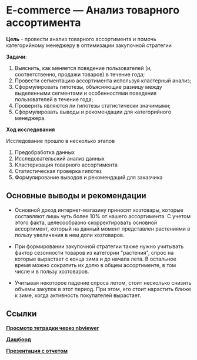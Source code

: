 # E-commerce — Анализ товарного ассортимента

**Цель** - провести анализ товарного ассортимента и помочь категорийному менеджеру в оптимизации закупочной стратегии

**Задачи**: 

1. Выяснить, как меняется поведение пользователей (и, соответственно, продажи товаров) в течение года; 
2. Провести сегментацию ассортимента используя кластерный анализ;
3. Сформулировать гипотезы, объясняющие разницу между выделенными сегментами и особенностями поведения пользователей в течение года;
4. Проверить являются ли гипотезы статистически значимыми;
5. Сформулировать выводы и рекомендации для категорийного менеджера. 

**Ход исследования**

Исследование прошло в несколько этапов

1. Предобработка данных
2. Исследовательский анализ данных
3. Кластеризация товарного ассортимента
4. Статистическая проверка гипотез
5. Формулирование выводов и рекомендаций для заказчика

## Основные выводы и рекомендации

* Основной доход интернет-магазину приносят хозтовары, которые составляют лишь чуть более 10% от нашего ассортимента. С учетом этого факта, целесообразно скорректировать основной ассортимент, который на данный момент представлен растениями в пользу увеличения в нем доли хозтоваров.

* При формировании закупочной стратегии также нужно учитывать фактор сезонности товаров из категории "растения", спрос на которые вырастает с конца зима и до начала лета. В остальное время можно сократить их долю в общем ассортименте, в том числе и в пользу хозтоваров. 

* Учитывая некоторое падение спроса летом, стоит несколько снизить объемы закупок в этот период. При этом, его стоит нарастить ближе к зиме, когда активность покупателей вырастает. 

## Ссылки
[**Просмотр тетрадки через nbviewer**](https://nbviewer.org/github/sashasepp/da_projects/blob/cfd04585fc0914ed272736609df9acf548354928/11_ecommerce_items_category_clustering/11_ecommerce_items_category_clustering.ipynb)

[**Дашборд**](https://public.tableau.com/app/profile/alex.sepp/viz/E-commerce_16651439600140/Dashboard1?publish=yes)

[**Презентация с отчетом**](https://disk.yandex.ru/i/xPno_6tnrlq2fg)
